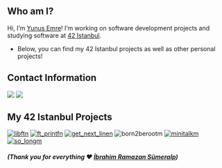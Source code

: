 ## Who am I?
Hi, I’m <a href="https://sumeralp.online">Yunus Emre</a>! I’m working on software development projects and studying software at <a href="https://42istanbul.com.tr">42 Istanbul</a>.
- Below, you can find my 42 Istanbul projects as well as other personal projects!

## Contact Information
<a href="mailto:name@email.com">![](https://img.shields.io/badge/Gmail-emresmrlp@gmail.com-red)</a> 
<a href="https://linkedin.com/in/emresmrlp">![](https://img.shields.io/badge/Linkedin-emresmrlp-blue)</a>

## My 42 Istanbul Projects
<a href="https://github.com/emresmrlp/42-Libft">![libftn](https://github.com/user-attachments/assets/986692d8-12d9-4c44-a7ed-eafd07c208c3)</a>
<a href ="https://github.com/emresmrlp/42-Printf">![ft_printfn](https://github.com/user-attachments/assets/d5c29a19-5aa9-44b9-9fed-1c32c5eff323)</a>
<a href="https://github.com/emresmrlp/42-Get-Next-Line">![get_next_linen](https://github.com/user-attachments/assets/f30339a3-6ef7-47c6-9256-9f939ed8c0d4)</a>
![born2berootm](https://github.com/user-attachments/assets/934aaac5-e3f4-49b3-bcfe-5063d2447de4)
<a href="https://github.com/emresmrlp/42-MiniTalk">![minitalkm](https://github.com/user-attachments/assets/971cc282-d42f-4ab4-8c4a-55061e97aa4d)</a>
<a href="https://github.com/emresmrlp/42-So-Long">![so_longm](https://github.com/user-attachments/assets/074e5279-0904-4b85-8533-b34cfe868929)</a>

##### (_Thank you for everything ♥ <a href="https://ibrahimsumeralp.com">İbrahim Ramazan Sümeralp</a>_)
